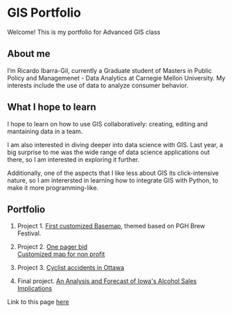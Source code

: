 # GIS Portfolio
Welcome! This is my portfolio for Advanced GIS class


## About me
I’m Ricardo Ibarra-Gil, currently a Graduate student of Masters in Public Policy and Managemenet - Data Analytics at Carnegie Mellon University. My interests include the use of data to analyze consumer behavior.  

## What I hope to learn
I hope to learn on how to use GIS collaboratively: creating, editing and mantaining data in a team. 

I am also interested in diving deeper into data science with GIS. Last year, a big surprise to me was the wide range of data science applications out there, so I am interested in exploring it further.

Additionally, one of the aspects that I like less about GIS its click-intensive nature, so I am interersted in learning how to integrate GIS with Python, to make it more programming-like.


## Portfolio
1. Project 1. [First customized Basemap]((https://ribarragi.github.io/GIS_portfolio/summerfestdemo.html#brew-fest-2023-map) ), themed based on PGH Brew Festival.

2. Project 2. [One pager bid](https://ribarragi.github.io/GIS_portfolio/Onepage_bid.html)  
[Customized map for non profit](https://ribarragi.github.io/GIS_portfolio/google_map_style_teleton.html)  

3. Project 3. [Cyclist accidents in Ottawa](https://ribarragi.github.io/GIS_portfolio/Ottawa_cycling_accidents.html)

4. Final project. [An Analysis and Forecast of Iowa's Alcohol Sales Implications](https://ribarragi.github.io/GIS_portfolio/Final_project_report.html)






Link to this page [here](https://ribarragi.github.io/GIS_portfolio/)


